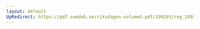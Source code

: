 ```yaml
---
layout: default
UpRedirect: https://pdf.swedeb.se/riksdagen-volumeG-pdf/199293/reg_199293/reg_199293_0533.pdf
---
```


